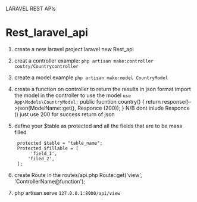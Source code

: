 LARAVEL REST APIs 

# Rest_laravel_api
1. create a new laravel project
        laravel new Rest_api
2. creat a controller 
        example: ```php artisan make:controller coutry/Countrycontroller```
3. create a model
        example ```php artisan make:model CountryModel```
4. create a function on controller to return the results in json format
    import the model in the controller to use the model
    ```use App\Models\CountryModel;```
        public fucntion country()
            {
            return response()->json(ModelName::get(), Responce (200));
            }
N/B dont inlude Responce () just use 200 for success return of json
5. define your $table as protected and all the fields that are to be mass filled

        protected $table = "table_name";
        Protected $fillable = [
             'field_1',
            'filed_2',
        ];
6. create Route in the routes/api.php 
        Route::get('view', 'ControllerName@function');
7. php artisan serve 
    ```127.0.0.1:8000/api/view```